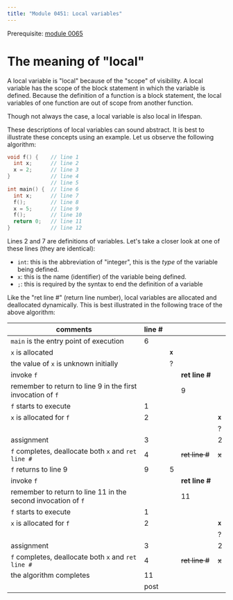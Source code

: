 ```yaml
---
title: "Module 0451: Local variables"
---
```


Prerequisite: [module 0065](../0065)

# The meaning of "local"

A local variable is "local" because of the "scope" of visibility. A local variable has the scope of the block statement in which the variable is defined. Because the definition of a function is a block statement, the local variables of one function are out of scope from another function.

Though not always the case, a local variable is also local in lifespan.

These descriptions of local variables can sound abstract. It is best to illustrate these concepts using an example. Let us observe the following algorithm:

```c
void f() {    // line 1
  int x;      // line 2
  x = 2;      // line 3
}             // line 4
              // line 5
int main() {  // line 6
  int x;      // line 7
  f();        // line 8
  x = 5;      // line 9
  f();        // line 10
  return 0;   // line 11
}             // line 12
```

Lines 2 and 7 are definitions of variables. Let's take a closer look at one of these lines (they are identical):

* `int`: this is the abbreviation of "integer", this is the *type* of the variable being defined.
* `x`: this is the name (identifier) of the variable being defined.
* `;`: this is required by the syntax to end the definition of a variable

Like the "ret line #" (return line number), local variables are allocated and deallocated dynamically. This is best illustrated in the following trace of the above algorithm:

|comments|line&nbsp;#| | | |
|-|-|-|-|-|
|`main` is the entry point of execution|6|
|`x` is allocated| |**`x`**|
|the value of `x` is unknown initially| |?|
|invoke `f`| | |**ret&nbsp;line&nbsp;#**|
|remember to return to line 9 in the first invocation of `f`| | |9|
|`f` starts to execute|1| |
|`x` is allocated for `f`|2| | |**`x`**|
| | | | |?|
|assignment|3| | |2|
|`f` completes, deallocate both `x` and `ret line #`|4| |~~ret&nbsp;line&nbsp;#~~|~~x~~|
|`f` returns to line 9|9|5|
|invoke `f`| | |**ret&nbsp;line&nbsp;#**|
|remember to return to line 11 in the second invocation of `f`| | |11|
|`f` starts to execute|1| |
|`x` is allocated for `f`|2| | |**`x`**|
| | | | |?|
|assignment|3| | |2|
|`f` completes, deallocate both `x` and `ret line #`|4| |~~ret&nbsp;line&nbsp;#~~|~~x~~|
|the algorithm completes|11|
| |post|
